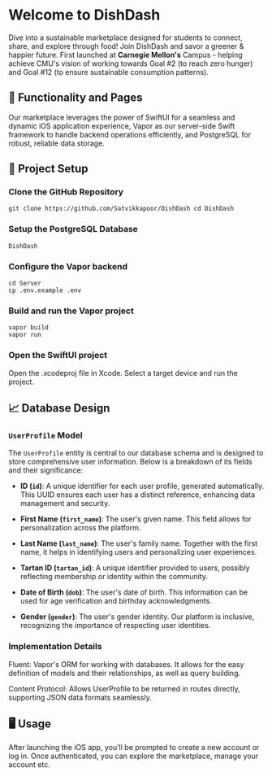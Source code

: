 # Welcome to DishDash
Dive into a sustainable marketplace designed for students to connect, share, and explore through food! Join DishDash and savor a greener & happier future.
First launched at **Carnegie Mellon's** Campus - helping achieve CMU's vision of working towards Goal #2 (to reach zero hunger) and Goal #12 (to ensure sustainable consumption patterns).

## 🤩  Functionality and Pages
Our marketplace leverages the power of SwiftUI for a seamless and dynamic iOS application experience, Vapor as our server-side Swift framework to handle backend operations efficiently, and PostgreSQL for robust, reliable data storage.

## 🚀  Project Setup

### Clone the GitHub Repository
```
git clone https://github.com/Satvikkapoor/DishDash cd DishDash
```

### Setup the PostgreSQL Database
```
DishDash
```

### Configure the Vapor backend
```
cd Server
cp .env.example .env
```

### Build and run the Vapor project
```
vapor build
vapor run
```

### Open the SwiftUI project
Open the .xcodeproj file in Xcode. Select a target device and run the project.

## 📈  Database Design

### `UserProfile` Model
The `UserProfile` entity is central to our database schema and is designed to store comprehensive user information. Below is a breakdown of its fields and their significance:

- **ID (`id`)**: A unique identifier for each user profile, generated automatically. This UUID ensures each user has a distinct reference, enhancing data management and security.
  
- **First Name (`first_name`)**: The user's given name. This field allows for personalization across the platform.
  
- **Last Name (`last_name`)**: The user's family name. Together with the first name, it helps in identifying users and personalizing user experiences.
  
- **Tartan ID (`tartan_id`)**: A unique identifier provided to users, possibly reflecting membership or identity within the community.
  
- **Date of Birth (`dob`)**: The user's date of birth. This information can be used for age verification and birthday acknowledgments.
  
- **Gender (`gender`)**: The user's gender identity. Our platform is inclusive, recognizing the importance of respecting user identities.

### Implementation Details
Fluent: Vapor's ORM for working with databases. It allows for the easy definition of models and their relationships, as well as query building.

Content Protocol: Allows UserProfile to be returned in routes directly, supporting JSON data formats seamlessly.

## 🖥️  Usage
After launching the iOS app, you'll be prompted to create a new account or log in. Once authenticated, you can explore the marketplace, manage your account etc.

